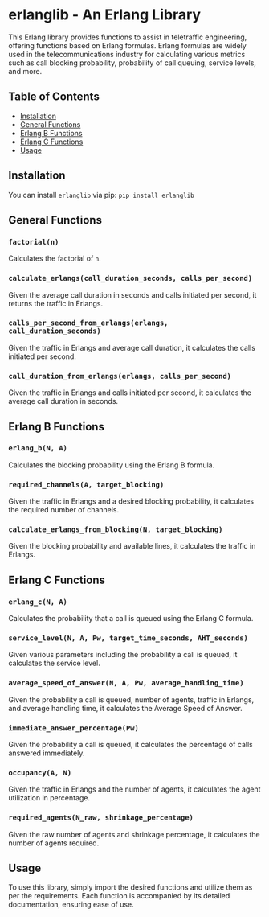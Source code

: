 # erlanglib - An Erlang Library

This Erlang library provides functions to assist in teletraffic engineering, offering functions based on Erlang formulas. Erlang formulas are widely used in the telecommunications industry for calculating various metrics such as call blocking probability, probability of call queuing, service levels, and more.

## Table of Contents

- [Installation](#installation)
- [General Functions](#general-functions)
- [Erlang B Functions](#erlang-b-functions)
- [Erlang C Functions](#erlang-c-functions)
- [Usage](#usage)

## Installation

You can install `erlanglib` via pip: `pip install erlanglib`

## General Functions

### `factorial(n)`

Calculates the factorial of `n`.

### `calculate_erlangs(call_duration_seconds, calls_per_second)`

Given the average call duration in seconds and calls initiated per second, it returns the traffic in Erlangs.

### `calls_per_second_from_erlangs(erlangs, call_duration_seconds)`

Given the traffic in Erlangs and average call duration, it calculates the calls initiated per second.

### `call_duration_from_erlangs(erlangs, calls_per_second)`

Given the traffic in Erlangs and calls initiated per second, it calculates the average call duration in seconds.

## Erlang B Functions

### `erlang_b(N, A)`

Calculates the blocking probability using the Erlang B formula.

### `required_channels(A, target_blocking)`

Given the traffic in Erlangs and a desired blocking probability, it calculates the required number of channels.

### `calculate_erlangs_from_blocking(N, target_blocking)`

Given the blocking probability and available lines, it calculates the traffic in Erlangs.

## Erlang C Functions

### `erlang_c(N, A)`

Calculates the probability that a call is queued using the Erlang C formula.

### `service_level(N, A, Pw, target_time_seconds, AHT_seconds)`

Given various parameters including the probability a call is queued, it calculates the service level.

### `average_speed_of_answer(N, A, Pw, average_handling_time)`

Given the probability a call is queued, number of agents, traffic in Erlangs, and average handling time, it calculates the Average Speed of Answer.

### `immediate_answer_percentage(Pw)`

Given the probability a call is queued, it calculates the percentage of calls answered immediately.

### `occupancy(A, N)`

Given the traffic in Erlangs and the number of agents, it calculates the agent utilization in percentage.

### `required_agents(N_raw, shrinkage_percentage)`

Given the raw number of agents and shrinkage percentage, it calculates the number of agents required.

## Usage

To use this library, simply import the desired functions and utilize them as per the requirements. Each function is accompanied by its detailed documentation, ensuring ease of use.



